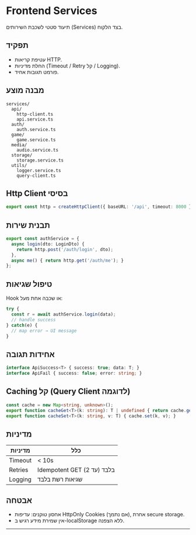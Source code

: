 # Frontend Services

תיעוד סטטי לשכבת השירותים (Services) בצד הלקוח.

## תפקיד
- עטיפת קריאות HTTP.
- החלת מדיניות (Timeout / Retry קל / Logging).
- פורמט תגובות אחיד.

## מבנה מוצע
```
services/
  api/
    http-client.ts
    api.service.ts
  auth/
    auth.service.ts
  game/
    game.service.ts
  media/
    audio.service.ts
  storage/
    storage.service.ts
  utils/
    logger.service.ts
    query-client.ts
```

## Http Client בסיסי
```typescript
export const http = createHttpClient({ baseURL: '/api', timeout: 8000 });
```

## תבנית שירות
```typescript
export const authService = {
  async login(dto: LoginDto) {
    return http.post('/auth/login', dto);
  },
  async me() { return http.get('/auth/me'); }
};
```

## טיפול שגיאות
Hook או שכבה אחת מעל:
```typescript
try {
  const r = await authService.login(data);
  // handle success
} catch(e) {
  // map error → UI message
}
```

## אחידות תגובה
```typescript
interface ApiSuccess<T> { success: true; data: T; }
interface ApiFail { success: false; error: string; }
```

## Caching קל (Query Client לדוגמה)
```typescript
const cache = new Map<string, unknown>();
export function cacheGet<T>(k: string): T | undefined { return cache.get(k) as T|undefined; }
export function cacheSet<T>(k: string, v: T) { cache.set(k, v); }
```

## מדיניות
| מדיניות | כלל |
|---------|-----|
| Timeout | < 10s |
| Retries | Idempotent GET בלבד (עד 2) |
| Logging | שגיאות רשת בלבד |

## אבטחה
- אחסון טוקנים: עדיפות HttpOnly Cookies (אם נתמך), אחרת secure storage.
- אין שמירת מידע רגיש ב-localStorage ללא הצפנה.

---
 
